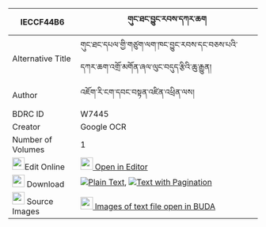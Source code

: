 |IECCF44B6|གུང་ཐང་བྱུང་རབས་དཀར་ཆག 
| --- | --- 
|Alternative Title |གུང་ཐང་དཔལ་གྱི་གཙུག་ལག་ཁང་བྱུང་རབས་དང་བཅས་པའི་དཀར་ཆག་འགྲོ་མགོན་ཞལ་ལུང་བདུད་རྩིའི་ཆུ་རྒྱུན།
|Author| འཇོག་རི་ངག་དབང་བསྟན་འཛིན་འཕྲིན་ལས།
|BDRC ID | W7445
|Creator | Google OCR
|Number of Volumes| 1
|<img width="25" src="https://img.icons8.com/color/25/000000/edit-property.png">Edit Online| [<img width="25" src="https://avatars.githubusercontent.com/u/45091458?s=200&v=4"> Open in Editor](http://editor.openpecha.org/IECCF44B6)
|<img width="25" src="https://img.icons8.com/fluent/48/000000/download-2.png"/>  Download | [![](https://img.icons8.com/color/20/000000/txt.png)Plain Text](https://github.com/Openpecha/IECCF44B6/releases/download/v1/gung_tang_jungrab_karchak_plain_IECCF44B6.zip), [![](https://img.icons8.com/color/20/000000/txt.png)Text with Pagination](https://github.com/Openpecha/IECCF44B6/releases/download/v1/gung_tang_jungrab_karchak_pages_IECCF44B6.zip)
|<img width="25" src="https://img.icons8.com/plasticine/100/000000/pictures-folder.png"/>  Source Images | [<img width="25" src="https://library.bdrc.io/icons/BUDA-small.svg"> Images of text file open in BUDA](https://library.bdrc.io/show/bdr:W7445)